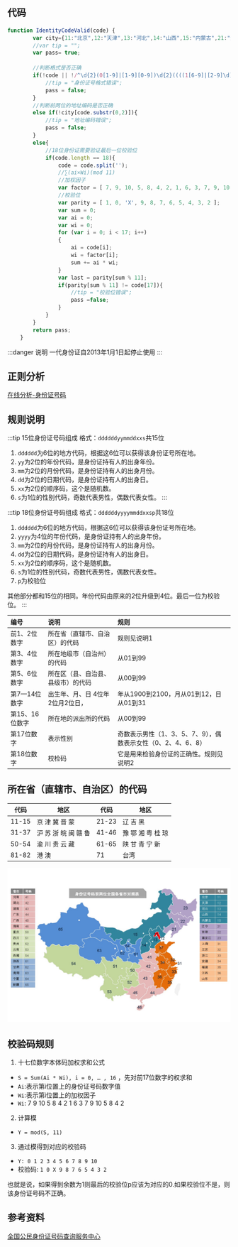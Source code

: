 ## 代码
``` js
function IdentityCodeValid(code) { 
        var city={11:"北京",12:"天津",13:"河北",14:"山西",15:"内蒙古",21:"辽宁",22:"吉林",23:"黑龙江 ",31:"上海",32:"江苏",33:"浙江",34:"安徽",35:"福建",36:"江西",37:"山东",41:"河南",42:"湖北 ",43:"湖南",44:"广东",45:"广西",46:"海南",50:"重庆",51:"四川",52:"贵州",53:"云南",54:"西藏 ",61:"陕西",62:"甘肃",63:"青海",64:"宁夏",65:"新疆",71:"台湾",81:"香港",82:"澳门",91:"国外 "};
        //var tip = "";
        var pass= true;
        
        //判断格式是否正确
        if(!code || !/^\d{2}(0[1-9]|[1-9][0-9])\d{2}((((1[6-9]|[2-9]\d)\d{2})(0[13578]|1[02])(0[1-9]|[12]\d|3[01]))|(((1[6-9]|[2-9]\d)\d{2})(0[13456789]|1[012])(0[1-9]|[12]\d|30))|(((1[6-9]|[2-9]\d)\d{2})02(0[1-9]|1\d|2[0-8]))|(((1[6-9]|[2-9]\d)(0[48]|[2468][048]|[13579][26])|((16|[2468][048]|[3579][26])00))0229))\d{3}(\d|x|X)$/i.test(code)){
            //tip = "身份证号格式错误";
            pass = false;
        }
        //判断前两位的地址编码是否正确
       	else if(!city[code.substr(0,2)]){
            //tip = "地址编码错误";
            pass = false;
        }
        else{
            //18位身份证需要验证最后一位校验位
            if(code.length == 18){
                code = code.split('');
                //∑(ai×Wi)(mod 11)
                //加权因子
                var factor = [ 7, 9, 10, 5, 8, 4, 2, 1, 6, 3, 7, 9, 10, 5, 8, 4, 2 ];
                //校验位
                var parity = [ 1, 0, 'X', 9, 8, 7, 6, 5, 4, 3, 2 ];
                var sum = 0;
                var ai = 0;
                var wi = 0;
                for (var i = 0; i < 17; i++)
                {
                    ai = code[i];
                    wi = factor[i];
                    sum += ai * wi;
                }
                var last = parity[sum % 11];
                if(parity[sum % 11] != code[17]){
                    //tip = "校验位错误";
                    pass =false;
                }
            }
        }
        return pass;
    }
```
:::danger 说明
一代身份证自2013年1月1日起停止使用
:::

## 正则分析
[在线分析-身份证号码](https://regexper.com/?#%2F%5E%5Cd%7B2%7D%280%5B1-9%5D%7C%5B1-9%5D%5B0-9%5D%29%5Cd%7B2%7D%28%28%28%281%5B6-9%5D%7C%5B2-9%5D%5Cd%29%5Cd%7B2%7D%29%280%5B13578%5D%7C1%5B02%5D%29%280%5B1-9%5D%7C%5B12%5D%5Cd%7C3%5B01%5D%29%29%7C%28%28%281%5B6-9%5D%7C%5B2-9%5D%5Cd%29%5Cd%7B2%7D%29%280%5B13456789%5D%7C1%5B012%5D%29%280%5B1-9%5D%7C%5B12%5D%5Cd%7C30%29%29%7C%28%28%281%5B6-9%5D%7C%5B2-9%5D%5Cd%29%5Cd%7B2%7D%2902%280%5B1-9%5D%7C1%5Cd%7C2%5B0-8%5D%29%29%7C%28%28%281%5B6-9%5D%7C%5B2-9%5D%5Cd%29%280%5B48%5D%7C%5B2468%5D%5B048%5D%7C%5B13579%5D%5B26%5D%29%7C%28%2816%7C%5B2468%5D%5B048%5D%7C%5B3579%5D%5B26%5D%2900%29%290229%29%29%5Cd%7B3%7D%28%5Cd%7Cx%7CX%29%24%2F "在线分析-身份证号码")


## 规则说明
:::tip 15位身份证号码组成
格式：`ddddddyymmddxxs`共15位
1. `dddddd`为6位的地方代码，根据这6位可以获得该身份证号所在地。
2. `yy`为2位的年份代码，是身份证持有人的出身年份。
3. `mm`为2位的月份代码，是身份证持有人的出身月份。
4. `dd`为2位的日期代码，是身份证持有人的出身日。
5. `xx`为2位的顺序码，这个是随机数。
6. `s`为1位的性别代码，奇数代表男性，偶数代表女性。
:::

:::tip 18位身份证号码组成
格式：`ddddddyyyymmddxxsp`共18位
1. `dddddd`为6位的地方代码，根据这6位可以获得该身份证号所在地。
2. `yyyy`为4位的年份代码，是身份证持有人的出身年份。
3. `mm`为2位的月份代码，是身份证持有人的出身月份。
4. `dd`为2位的日期代码，是身份证持有人的出身日。
5. `xx`为2位的顺序码，这个是随机数。
6. `s`为1位的性别代码，奇数代表男性，偶数代表女性。
7. `p`为校验位

其他部分都和15位的相同。年份代码由原来的2位升级到4位。最后一位为校验位。
:::

| 编号           | 说明                               | 规则                                                         |
| :------------- | :--------------------------------- | :----------------------------------------------------------- |
| 前1、2位数字   | 所在省（直辖市、自治区）的代码     | 规则见说明1                                                  |
| 第3、4位数字   | 所在地级市（自治州）的代码         | 从01到99                                                     |
| 第5、6位数字   | 所在区（县、自治县、县级市）的代码 | 从00到99                                                     |
| 第7—14位数字  | 出生年、月、日	4位年2位月2位日，   | 年从1900到2100，月从01到12，日从01到31                       |
| 第15、16位数字 | 所在地的派出所的代码               | 从00到99                                                     |
| 第17位数字     | 表示性别                           | 奇数表示男性（1、3、5、7、9），偶数表示女性（0、2、4、6、8） |
| 第18位数字     | 校检码                             | 它是用来检验身份证的正确性。规则见说明2                      |

## 所在省（直辖市、自治区）的代码
| 代码  | 地区                 | 代码  | 地区              |
| ----- | -------------------- | ----- | ----------------- |
| 11-15 | 京 津 冀 晋 蒙       | 21-23 | 辽 吉 黑          |
| 31-37 | 沪 苏 浙 皖 闽 赣 鲁 | 41-46 | 豫 鄂 湘 粤 桂 琼 |
| 50-54 | 渝 川 贵 云 藏       | 61-65 | 陕 甘 青 宁 新    |
| 81-82 | 港 澳                | 71    | 台湾              |

![An image](./images/idcardno.jpg)

## 校验码规则
1. 十七位数字本体码加权求和公式
- `S = Sum(Ai * Wi), i = 0, … , 16` ，先对前17位数字的权求和
- `Ai`:表示第i位置上的身份证号码数字值
- `Wi`:表示第i位置上的加权因子
- `Wi`: 7 9 10 5 8 4 2 1 6 3 7 9 10 5 8 4 2
2. 计算模
- `Y = mod(S, 11)`
3. 通过模得到对应的校验码
- `Y: 0 1 2 3 4 5 6 7 8 9 10`
- 校验码: `1 0 X 9 8 7 6 5 4 3 2`

也就是说，如果得到余数为1则最后的校验位p应该为对应的0.如果校验位不是，则该身份证号码不正确。

## 参考资料
[全国公民身份证号码查询服务中心](http://www.nciic.com.cn/framework/gongzuo/index.jsp "全国公民身份证号码查询服务中心")
